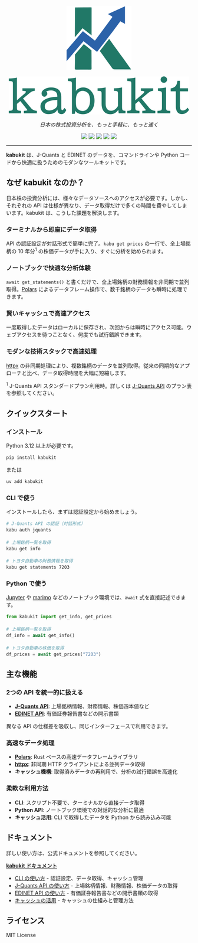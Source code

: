 <p align="center">
  <img src="https://raw.githubusercontent.com/daizutabi/kabukit/main/docs/assets/images/logo.svg" alt="Kabukit Logo"">
</p>

<p align="center">
  <img src="https://raw.githubusercontent.com/daizutabi/kabukit/main/docs/assets/images/kabukit.svg" alt="Kabukit">
</p>

<p align="center">
  <em>日本の株式投資分析を、もっと手軽に、もっと速く</em>
</p>

<p align="center">
  <a href="https://pypi.org/project/kabukit/"><img src="https://img.shields.io/pypi/v/kabukit.svg"/></a>
  <a href="https://pypi.org/project/kabukit/"><img src="https://img.shields.io/pypi/pyversions/kabukit.svg"/></a>
  <a href="https://github.com/daizutabi/kabukit/actions?query=event%3Apush+branch%3Amain"><img src="https://img.shields.io/github/actions/workflow/status/daizutabi/kabukit/code-quality-tests.yaml?branch=main&label=ci&logo=github"/></a>
  <a href="https://codecov.io/github/daizutabi/kabukit?branch=main"><img src="https://codecov.io/github/daizutabi/kabukit/graph/badge.svg?token=Yu6lAdVVnd"/></a>
  <a href="https://daizutabi.github.io/kabukit/"><img src="https://img.shields.io/badge/docs-latest-blue.svg"/></a>
</p>

---

**kabukit** は、J-Quants と EDINET のデータを、コマンドラインや Python コードから快適に扱うためのモダンなツールキットです。

## なぜ kabukit なのか？

日本株の投資分析には、様々なデータソースへのアクセスが必要です。しかし、それぞれの API は仕様が異なり、データ取得だけで多くの時間を費やしてしまいます。kabukit は、こうした課題を解決します。

### ターミナルから即座にデータ取得

API の認証設定が対話形式で簡単に完了。`kabu get prices` の一行で、全上場銘柄の 10 年分<sup>1</sup> の株価データが手に入り、すぐに分析を始められます。

### ノートブックで快適な分析体験

`await get_statements()` と書くだけで、全上場銘柄の財務情報を非同期で並列取得。[Polars](https://pola.rs/) によるデータフレーム操作で、数千銘柄のデータも瞬時に処理できます。

### 賢いキャッシュで高速アクセス

一度取得したデータはローカルに保存され、次回からは瞬時にアクセス可能。ウェブアクセスを待つことなく、何度でも試行錯誤できます。

### モダンな技術スタックで高速処理

[httpx](https://www.python-httpx.org/) の非同期処理により、複数銘柄のデータを並列取得。従来の同期的なアプローチと比べ、データ取得時間を大幅に短縮します。

<sup>1</sup> J-Quants API スタンダードプラン利用時。詳しくは [J-Quants API](https://jpx-jquants.com/) のプラン表を参照してください。

## クイックスタート

### インストール

Python 3.12 以上が必要です。

```bash
pip install kabukit
```

または

```bash
uv add kabukit
```

### CLI で使う

インストールしたら、まずは認証設定から始めましょう。

```bash
# J-Quants API の認証（対話形式）
kabu auth jquants

# 上場銘柄一覧を取得
kabu get info

# トヨタ自動車の財務情報を取得
kabu get statements 7203
```

### Python で使う

[Jupyter](https://jupyter.org/) や [marimo](https://marimo.io/) などのノートブック環境では、`await` 式を直接記述できます。

```python
from kabukit import get_info, get_prices

# 上場銘柄一覧を取得
df_info = await get_info()

# トヨタ自動車の株価を取得
df_prices = await get_prices("7203")
```

## 主な機能

### 2つの API を統一的に扱える

- **[J-Quants API](https://jpx-jquants.com/)**: 上場銘柄情報、財務情報、株価四本値など
- **[EDINET API](https://disclosure2dl.edinet-fsa.go.jp/guide/static/disclosure/WZEK0110.html)**: 有価証券報告書などの開示書類

異なる API の仕様差を吸収し、同じインターフェースで利用できます。

### 高速なデータ処理

- **[Polars](https://pola.rs/)**: Rust ベースの高速データフレームライブラリ
- **[httpx](https://www.python-httpx.org/)**: 非同期 HTTP クライアントによる並列データ取得
- **キャッシュ機構**: 取得済みデータの再利用で、分析の試行錯誤を高速化

### 柔軟な利用方法

- **CLI**: スクリプト不要で、ターミナルから直接データ取得
- **Python API**: ノートブック環境での対話的な分析に最適
- **キャッシュ活用**: CLI で取得したデータを Python から読み込み可能

## ドキュメント

詳しい使い方は、公式ドキュメントを参照してください。

**[kabukit ドキュメント](https://daizutabi.github.io/kabukit/)**

- [CLI の使い方](https://daizutabi.github.io/kabukit/guides/cli/) - 認証設定、データ取得、キャッシュ管理
- [J-Quants API の使い方](https://daizutabi.github.io/kabukit/guides/jquants/) - 上場銘柄情報、財務情報、株価データの取得
- [EDINET API の使い方](https://daizutabi.github.io/kabukit/guides/edinet/) - 有価証券報告書などの開示書類の取得
- [キャッシュの活用](https://daizutabi.github.io/kabukit/guides/cache/) - キャッシュの仕組みと管理方法

## ライセンス

MIT License
